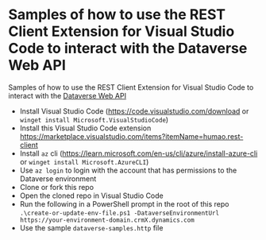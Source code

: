 # Samples of how to use the REST Client Extension for Visual Studio Code to interact with the Dataverse Web API

Samples of how to use the REST Client Extension for Visual Studio Code to interact with the [Dataverse Web API](https://learn.microsoft.com/power-apps/developer/data-platform/webapi/overview)

* Install Visual Studio Code (https://code.visualstudio.com/download or `winget install Microsoft.VisualStudioCode`)
* Install this Visual Studio Code extension https://marketplace.visualstudio.com/items?itemName=humao.rest-client
* Install `az` cli (https://learn.microsoft.com/en-us/cli/azure/install-azure-cli or `winget install Microsoft.AzureCLI`)
* Use `az login` to login with the account that has permissions to the Dataverse environment
* Clone or fork this repo
* Open the cloned repo in Visual Studio Code
* Run the following in a PowerShell prompt in the root of this repo `.\create-or-update-env-file.ps1 -DataverseEnvironmentUrl https://your-environment-domain.crmX.dynamics.com`
* Use the sample `dataverse-samples.http` file
